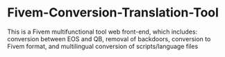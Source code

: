 # Fivem-Conversion-Translation-Tool
This is a Fivem multifunctional tool web front-end, which includes: conversion between EOS and QB, removal of backdoors, conversion to Fivem format, and multilingual conversion of scripts/language files
